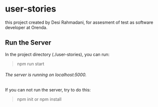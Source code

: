 # user-stories
 
this project created by Desi Rahmadani, for assesment of test as software developer at Orenda.

## Run the Server
In the project directory (./user-stories), you can run:

> npm run start
###### The server is running on localhost:5000.

If you can not run the server, try to do this:

> npm init or npm install
